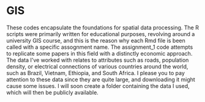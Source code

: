 # GIS
These codes encapsulate the foundations for spatial data processing.
The R scripts were primarily written for educational purposes, revolving around a university GIS course, and this is the reason why each Rmd file is been called with a specific assognment name.
The assignment_1 code attempts to replicate some papers in this field with a distinctly economic approach. The data I've worked with relates to attributes such as roads, population density, or electrical connections of various countries around the world, such as Brazil, Vietnam, Ethiopia, and South Africa. I please you to pay attention to these data since they are quite large, and downloading it might cause some issues. I will soon create a folder containing the data I used, which will then be publicly available.
